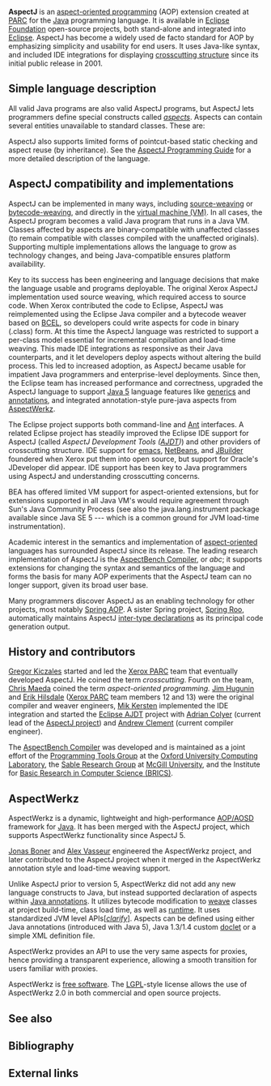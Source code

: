 **AspectJ** is an [aspect-oriented programming][0] (AOP) extension created at [PARC][1] for the [Java][2] programming language. It is available in [Eclipse Foundation][3] open-source projects, both stand-alone and integrated into [Eclipse][4]. AspectJ has become a widely used de facto standard for AOP by emphasizing simplicity and usability for end users. It uses Java-like syntax, and included IDE integrations for displaying [crosscutting structure][5] since its initial public release in 2001\.

## Simple language description

All valid Java programs are also valid AspectJ programs, but AspectJ lets programmers define special constructs called _[aspects][6]_. Aspects can contain several entities unavailable to standard classes. These are:

AspectJ also supports limited forms of pointcut-based static checking and aspect reuse (by inheritance). See the [AspectJ Programming Guide][7] for a more detailed description of the language.

## AspectJ compatibility and implementations

AspectJ can be implemented in many ways, including [source-weaving][8] or [bytecode-weaving][9], and directly in the [virtual machine (VM)][10]. In all cases, the AspectJ program becomes a valid Java program that runs in a Java VM. Classes affected by aspects are binary-compatible with unaffected classes (to remain compatible with classes compiled with the unaffected originals). Supporting multiple implementations allows the language to grow as technology changes, and being Java-compatible ensures platform availability.

Key to its success has been engineering and language decisions that make the language usable and programs deployable. The original Xerox AspectJ implementation used source weaving, which required access to source code. When Xerox contributed the code to Eclipse, AspectJ was reimplemented using the Eclipse Java compiler and a bytecode weaver based on [BCEL][11], so developers could write aspects for code in binary (.class) form. At this time the AspectJ language was restricted to support a per-class model essential for incremental compilation and load-time weaving. This made IDE integrations as responsive as their Java counterparts, and it let developers deploy aspects without altering the build process. This led to increased adoption, as AspectJ became usable for impatient Java programmers and enterprise-level deployments. Since then, the Eclipse team has increased performance and correctness, upgraded the AspectJ language to support [Java 5][12] language features like [generics][13] and [annotations][14], and integrated annotation-style pure-java aspects from [AspectWerkz][15].

The Eclipse project supports both command-line and [Ant][16] interfaces. A related Eclipse project has steadily improved the Eclipse IDE support for AspectJ (called _AspectJ Development Tools ([AJDT][17])_) and other providers of crosscutting structure. IDE support for [emacs][18], [NetBeans][19], and [JBuilder][20] foundered when Xerox put them into open source, but support for Oracle's JDeveloper did appear. IDE support has been key to Java programmers using AspectJ and understanding crosscutting concerns.

BEA has offered limited VM support for aspect-oriented extensions, but for extensions supported in all Java VM's would require agreement through Sun's Java Community Process (see also the java.lang.instrument package available since Java SE 5 --- which is a common ground for JVM load-time instrumentation).

Academic interest in the semantics and implementation of [aspect-oriented][0] languages has surrounded AspectJ since its release. The leading research implementation of AspectJ is the [AspectBench Compiler][21], or _abc_; it supports extensions for changing the syntax and semantics of the language and forms the basis for many AOP experiments that the AspectJ team can no longer support, given its broad user base.

Many programmers discover AspectJ as an enabling technology for other projects, most notably [Spring AOP][22]. A sister Spring project, [Spring Roo][23], automatically maintains AspectJ [inter-type declarations][24] as its principal code generation output.

## History and contributors

[Gregor Kiczales][25] started and led the [Xerox PARC][26] team that eventually developed AspectJ. He coined the term _crosscutting_. Fourth on the team, [Chris Maeda][27] coined the term _aspect-oriented programming._ [Jim Hugunin][28] and [Erik Hilsdale][29] ([Xerox PARC][26] team members 12 and 13) were the original compiler and weaver engineers, [Mik Kersten][30] implemented the IDE integration and started the [Eclipse AJDT][31] project with [Adrian Colyer][32] (current lead of the [AspectJ project][33]) and [Andrew Clement][34] (current compiler engineer).

The [AspectBench Compiler][35] was developed and is maintained as a joint effort of the [Programming Tools Group][36] at the [Oxford University Computing Laboratory][37], the [Sable Research Group][38] at [McGill University][39], and the Institute for [Basic Research in Computer Science (BRICS)][40].

## AspectWerkz

AspectWerkz is a dynamic, lightweight and high-performance [AOP/AOSD][0] framework for [Java][2]. It has been merged with the AspectJ project, which supports AspectWerkz functionality since AspectJ 5\.

[Jonas Boner][41] and [Alex Vasseur][42] engineered the AspectWerkz project, and later contributed to the AspectJ project when it merged in the AspectWerkz annotation style and load-time weaving support.

Unlike AspectJ prior to version 5, AspectWerkz did not add any new language constructs to Java, but instead supported declaration of aspects within [Java annotations][14]. It utilizes bytecode modification to [weave][43] classes at project build-time, class load time, as well as [runtime][44]. It uses standardized JVM level APIs\[_[clarify][45]_\]. Aspects can be defined using either Java annotations (introduced with Java 5), Java 1.3/1.4 custom [doclet][46] or a simple XML definition file.

AspectWerkz provides an API to use the very same aspects for proxies, hence providing a transparent experience, allowing a smooth transition for users familiar with proxies.

AspectWerkz is [free software][47]. The [LGPL][48]-style license allows the use of AspectWerkz 2.0 in both commercial and open source projects.

## See also

## Bibliography

## External links

[0]: /wiki/Aspect-oriented_programming "Aspect-oriented programming"
[1]: /wiki/PARC_(company) "PARC (company)"
[2]: /wiki/Java_(programming_language) "Java (programming language)"
[3]: /wiki/Eclipse_Foundation "Eclipse Foundation"
[4]: /wiki/Eclipse_(computing) "Eclipse (computing)"
[5]: /wiki/Cross-cutting_concern "Cross-cutting concern"
[6]: /wiki/Aspect-oriented_software_development#Aspects "Aspect-oriented software development"
[7]: http://www.eclipse.org/aspectj/doc/released/progguide/index.html
[8]: /w/index.php?title=Source-weaving&action=edit&redlink=1 "Source-weaving (page does not exist)"
[9]: /w/index.php?title=Bytecode-weaving&action=edit&redlink=1 "Bytecode-weaving (page does not exist)"
[10]: /wiki/Virtual_machine "Virtual machine"
[11]: /wiki/BCEL "BCEL"
[12]: /wiki/Java_5 "Java 5"
[13]: /wiki/Generics_in_Java "Generics in Java"
[14]: /wiki/Java_annotation "Java annotation"
[15]: /wiki/AspectWerkz "AspectWerkz"
[16]: /wiki/Apache_Ant "Apache Ant"
[17]: /wiki/AJDT "AJDT"
[18]: /wiki/Emacs "Emacs"
[19]: /wiki/NetBeans "NetBeans"
[20]: /wiki/JBuilder "JBuilder"
[21]: http://www.sable.mcgill.ca/abc/
[22]: /wiki/Spring_Framework_(Java)#Aspect-oriented_programming_framework "Spring Framework (Java)"
[23]: /wiki/Spring_Roo "Spring Roo"
[24]: /wiki/Mixins "Mixins"
[25]: /wiki/Gregor_Kiczales "Gregor Kiczales"
[26]: /wiki/Xerox_PARC "Xerox PARC"
[27]: /wiki/Chris_Maeda "Chris Maeda"
[28]: /wiki/Jim_Hugunin "Jim Hugunin"
[29]: /w/index.php?title=Erik_Hilsdale&action=edit&redlink=1 "Erik Hilsdale (page does not exist)"
[30]: /wiki/Mik_Kersten "Mik Kersten"
[31]: http://eclipse.org/ajdt
[32]: /w/index.php?title=Adrian_Colyer&action=edit&redlink=1 "Adrian Colyer (page does not exist)"
[33]: http://eclipse.org/aspectj
[34]: /w/index.php?title=Andrew_Clement&action=edit&redlink=1 "Andrew Clement (page does not exist)"
[35]: /w/index.php?title=AspectBench_Compiler&action=edit&redlink=1 "AspectBench Compiler (page does not exist)"
[36]: /w/index.php?title=Programming_Tools_Group&action=edit&redlink=1 "Programming Tools Group (page does not exist)"
[37]: /wiki/Oxford_University_Computing_Laboratory "Oxford University Computing Laboratory"
[38]: /w/index.php?title=Sable_Research_Group&action=edit&redlink=1 "Sable Research Group (page does not exist)"
[39]: /wiki/McGill_University "McGill University"
[40]: /w/index.php?title=BRICS_Institute&action=edit&redlink=1 "BRICS Institute (page does not exist)"
[41]: /w/index.php?title=Jonas_Boner&action=edit&redlink=1 "Jonas Boner (page does not exist)"
[42]: /w/index.php?title=Alex_Vasseur&action=edit&redlink=1 "Alex Vasseur (page does not exist)"
[43]: /wiki/Aspect_weaver "Aspect weaver"
[44]: /wiki/Run_time_(program_lifecycle_phase) "Run time (program lifecycle phase)"
[45]: /wiki/Wikipedia:Please_clarify "Wikipedia:Please clarify"
[46]: /wiki/Doclet "Doclet"
[47]: /wiki/Free_software "Free software"
[48]: /wiki/GNU_Lesser_General_Public_License "GNU Lesser General Public License"